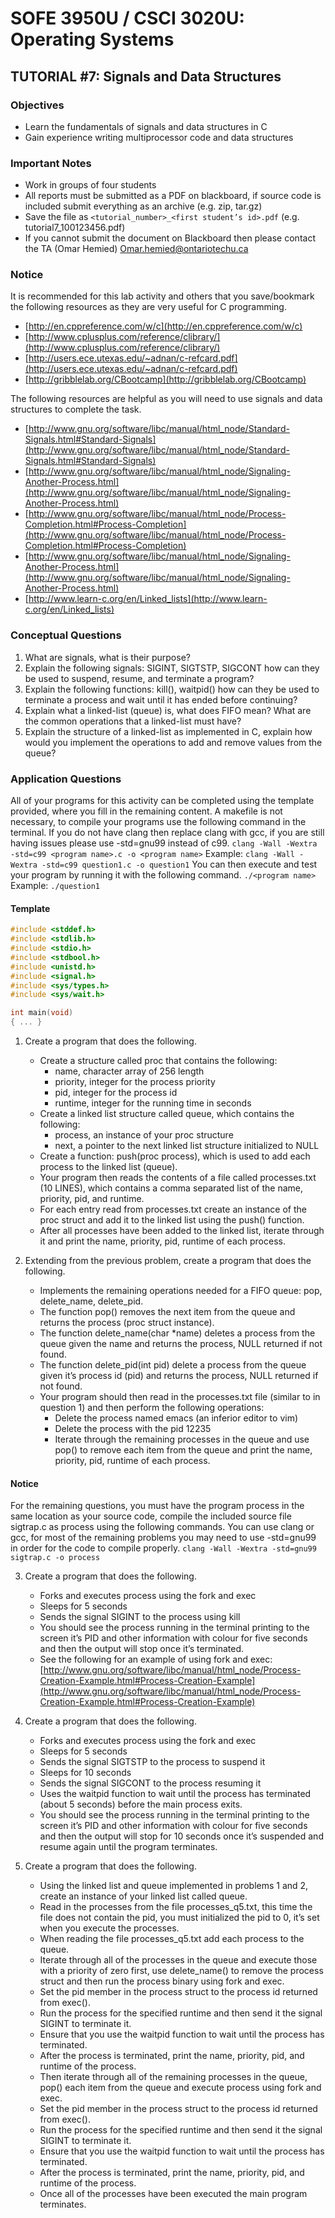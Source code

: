 # SOFE 3950U / CSCI 3020U: Operating Systems
## TUTORIAL #7: Signals and Data Structures

### Objectives
- Learn the fundamentals of signals and data structures in C
- Gain experience writing multiprocessor code and data structures

### Important Notes
- Work in groups of four students
- All reports must be submitted as a PDF on blackboard, if source code is included submit everything as an archive (e.g. zip, tar.gz)
- Save the file as `<tutorial_number>_<first student’s id>.pdf` (e.g. tutorial7_100123456.pdf)
- If you cannot submit the document on Blackboard then please contact the TA (Omar Hemied) [Omar.hemied@ontariotechu.ca](mailto:Omar.hemied@ontariotechu.ca)

### Notice
It is recommended for this lab activity and others that you save/bookmark the following resources as they are very useful for C programming.
- [http://en.cppreference.com/w/c](http://en.cppreference.com/w/c)
- [http://www.cplusplus.com/reference/clibrary/](http://www.cplusplus.com/reference/clibrary/)
- [http://users.ece.utexas.edu/~adnan/c-refcard.pdf](http://users.ece.utexas.edu/~adnan/c-refcard.pdf)
- [http://gribblelab.org/CBootcamp](http://gribblelab.org/CBootcamp)

The following resources are helpful as you will need to use signals and data structures to complete the task.
- [http://www.gnu.org/software/libc/manual/html_node/Standard-Signals.html#Standard-Signals](http://www.gnu.org/software/libc/manual/html_node/Standard-Signals.html#Standard-Signals)
- [http://www.gnu.org/software/libc/manual/html_node/Signaling-Another-Process.html](http://www.gnu.org/software/libc/manual/html_node/Signaling-Another-Process.html)
- [http://www.gnu.org/software/libc/manual/html_node/Process-Completion.html#Process-Completion](http://www.gnu.org/software/libc/manual/html_node/Process-Completion.html#Process-Completion)
- [http://www.gnu.org/software/libc/manual/html_node/Signaling-Another-Process.html](http://www.gnu.org/software/libc/manual/html_node/Signaling-Another-Process.html)
- [http://www.learn-c.org/en/Linked_lists](http://www.learn-c.org/en/Linked_lists)

### Conceptual Questions
1. What are signals, what is their purpose?
2. Explain the following signals: SIGINT, SIGTSTP, SIGCONT how can they be used to suspend, resume, and terminate a program?
3. Explain the following functions: kill(), waitpid() how can they be used to terminate a process and wait until it has ended before continuing?
4. Explain what a linked-list (queue) is, what does FIFO mean? What are the common operations that a linked-list must have?
5. Explain the structure of a linked-list as implemented in C, explain how would you implement the operations to add and remove values from the queue?

### Application Questions
All of your programs for this activity can be completed using the template provided, where you fill in the remaining content. A makefile is not necessary, to compile your programs use the following command in the terminal. If you do not have clang then replace clang with gcc, if you are still having issues please use -std=gnu99 instead of c99.
```clang -Wall -Wextra -std=c99 <program name>.c -o <program name>```
Example:
```clang -Wall -Wextra -std=c99 question1.c -o question1```
You can then execute and test your program by running it with the following command.
```./<program name>```
Example:
```./question1```

#### Template
```c
#include <stddef.h>
#include <stdlib.h>
#include <stdio.h> 
#include <stdbool.h>
#include <unistd.h>
#include <signal.h>
#include <sys/types.h> 
#include <sys/wait.h>

int main(void)
{ ... }
```
1. Create a program that does the following.
   - Create a structure called proc that contains the following:
     - name, character array of 256 length
     - priority, integer for the process priority
     - pid, integer for the process id
     - runtime, integer for the running time in seconds
   - Create a linked list structure called queue, which contains the following:
     - process, an instance of your proc structure
     - next, a pointer to the next linked list structure initialized to NULL
   - Create a function: push(proc process), which is used to add each process to the linked list (queue).
   - Your program then reads the contents of a file called processes.txt (10 LINES), which contains a comma separated list of the name, priority, pid, and runtime.
   - For each entry read from processes.txt create an instance of the proc struct and add it to the linked list using the push() function.
   - After all processes have been added to the linked list, iterate through it and print the name, priority, pid, runtime of each process.

2. Extending from the previous problem, create a program that does the following.
   - Implements the remaining operations needed for a FIFO queue: pop, delete_name, delete_pid.
   - The function pop() removes the next item from the queue and returns the process (proc struct instance).
   - The function delete_name(char *name) deletes a process from the queue given the name and returns the process, NULL returned if not found.
   - The function delete_pid(int pid) delete a process from the queue given it’s process id (pid) and returns the process, NULL returned if not found.
   - Your program should then read in the processes.txt file (similar to in question 1) and then perform the following operations:
     - Delete the process named emacs (an inferior editor to vim)
     - Delete the process with the pid 12235
     - Iterate through the remaining processes in the queue and use pop() to remove each item from the queue and print the name, priority, pid, runtime of each process.

#### Notice
For the remaining questions, you must have the program process in the same location as your source code, compile the included source file sigtrap.c as process using the following commands. You can use clang or gcc, for most of the remaining problems you may need to use -std=gnu99 in order for the code to compile properly.
```clang -Wall -Wextra -std=gnu99 sigtrap.c -o process```

3. Create a program that does the following.
   - Forks and executes process using the fork and exec
   - Sleeps for 5 seconds
   - Sends the signal SIGINT to the process using kill
   - You should see the process running in the terminal printing to the screen it’s PID and other information with colour for five seconds and then the output will stop once it’s terminated.
   - See the following for an example of using fork and exec: [http://www.gnu.org/software/libc/manual/html_node/Process-Creation-Example.html#Process-Creation-Example](http://www.gnu.org/software/libc/manual/html_node/Process-Creation-Example.html#Process-Creation-Example)

4. Create a program that does the following.
   - Forks and executes process using the fork and exec
   - Sleeps for 5 seconds
   - Sends the signal SIGTSTP to the process to suspend it
   - Sleeps for 10 seconds
   - Sends the signal SIGCONT to the process resuming it
   - Uses the waitpid function to wait until the process has terminated (about 5 seconds) before the main process exits.
   - You should see the process running in the terminal printing to the screen it’s PID and other information with colour for five seconds and then the output will stop for 10 seconds once it’s suspended and resume again until the program terminates.

5. Create a program that does the following.
   - Using the linked list and queue implemented in problems 1 and 2, create an instance of your linked list called queue.
   - Read in the processes from the file processes_q5.txt, this time the file does not contain the pid, you must initialized the pid to 0, it’s set when you execute the processes.
   - When reading the file processes_q5.txt add each process to the queue.
   - Iterate through all of the processes in the queue and execute those with a priority of zero first, use delete_name() to remove the process struct and then run the process binary using fork and exec.
   - Set the pid member in the process struct to the process id returned from exec().
   - Run the process for the specified runtime and then send it the signal SIGINT to terminate it.
   - Ensure that you use the waitpid function to wait until the process has terminated.
   - After the process is terminated, print the name, priority, pid, and runtime of the process.
   - Then iterate through all of the remaining processes in the queue, pop() each item from the queue and execute process using fork and exec.
   - Set the pid member in the process struct to the process id returned from exec().
   - Run the process for the specified runtime and then send it the signal SIGINT to terminate it.
   - Ensure that you use the waitpid function to wait until the process has terminated.
   - After the process is terminated, print the name, priority, pid, and runtime of the process.
   - Once all of the processes have been executed the main program terminates.
